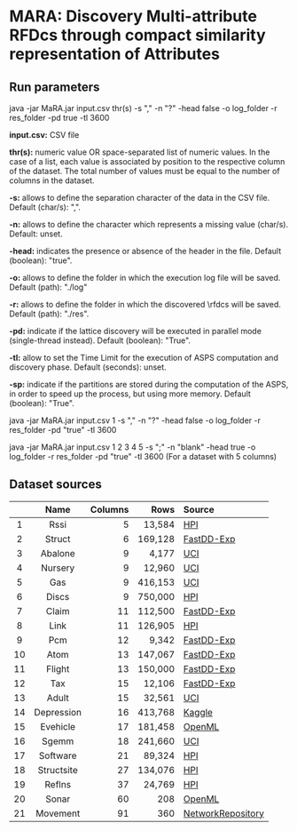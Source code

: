 # MARA: Discovery Multi-attribute RFDcs through compact similarity representation of Attributes

## Run parameters

java -jar MaRA.jar input.csv thr(s) -s "," -n "?" -head false -o log_folder -r res_folder -pd true -tl 3600


**input.csv:** CSV file

**thr(s):** numeric value OR space-separated list of numeric values. In the case of a list, each value is associated by position to the respective column of the dataset. The total number of values must be equal to the number of columns in the dataset.

**-s:** allows to define the separation character of the data in the CSV file. Default (char/s): ",".

**-n:** allows to define the character which represents a missing value (char/s). Default: unset.

**-head:** indicates the presence or absence of the header in the file. Default (boolean): "true".

**-o:** allows to define the folder in which the execution log file will be saved. Default (path): "./log"

**-r:** allows to define the folder in which the discovered \rfdcs will be saved. Default (path): "./res".

**-pd:** indicate if the lattice discovery will be executed in parallel mode (single-thread instead). Default (boolean): "True". 

**-tl:** allow to set the Time Limit for the execution of ASPS computation and discovery phase. Default (seconds): unset.

**-sp:** indicate if the partitions are stored during the computation of the ASPS, in order to speed up the process, but using more memory. Default (boolean): "True".


java -jar MaRA.jar input.csv 1 -s "," -n "?" -head false -o log_folder -r res_folder -pd "true" -tl 3600

java -jar MaRA.jar input.csv 1 2 3 4 5 -s ";" -n "blank" -head true -o log_folder -r res_folder -pd "true" -tl 3600 (For a dataset with 5 columns)


## Dataset sources

||Name|Columns|Rows|Source|
| :-------------: | :-------------: | -------------: | -------------: | :------------- |
|1|Rssi|5|13,584|[HPI](https://archive.ics.uci.edu/dataset/586/ble+rssi+dataset+for+indoor+localization)|
|2|Struct|6|169,128|[FastDD-Exp](https://github.com/TristonK/FastDD-Exp/blob/8e284e925a671749f1ae73017c6adf8013397316/datasets.zip)|
|3|Abalone|9|4,177|[UCI](https://archive.ics.uci.edu/dataset/1/abalone)|
|4|Nursery|9|12,960|[UCI](https://archive.ics.uci.edu/dataset/76/nursery)|
|5|Gas|9|416,153|[UCI](https://archive.ics.uci.edu/dataset/799/single+elder+home+monitoring+gas+and+position)|
|6|Discs|9|750,000|[HPI](https://hpi.de/naumann/projects/data-integration-data-quality-and-data-cleansing/annealing-standard.html)|
|7|Claim|11|112,500|[FastDD-Exp](https://github.com/TristonK/FastDD-Exp/blob/8e284e925a671749f1ae73017c6adf8013397316/datasets.zip)|
|8|Link|11|126,905|[HPI](https://hpi.de/naumann/projects/repeatability/data-profiling/fds.html)|
|9|Pcm|12|9,342|[FastDD-Exp](https://github.com/TristonK/FastDD-Exp/blob/8e284e925a671749f1ae73017c6adf8013397316/datasets.zip)|
|10|Atom|13|147,067|[FastDD-Exp](https://github.com/TristonK/FastDD-Exp/blob/8e284e925a671749f1ae73017c6adf8013397316/datasets.zip)|
|11|Flight|13|150,000|[FastDD-Exp](https://github.com/TristonK/FastDD-Exp/blob/8e284e925a671749f1ae73017c6adf8013397316/datasets.zip)|
|12|Tax|15|12,106|[FastDD-Exp](https://github.com/TristonK/FastDD-Exp/blob/8e284e925a671749f1ae73017c6adf8013397316/datasets.zip)|
|13|Adult|15|32,561|[UCI](https://archive.ics.uci.edu/dataset/2/adult)|
|14|Depression|16|413,768|[Kaggle](https://www.kaggle.com/code/pritesbera/depression-data-eda?scriptVersionId=198947839)|
|15|Evehicle|17|181,458|[OpenML](https://www.openml.org/search?type=data&status=active&id=45948)|
|16|Sgemm|18|241,660|[UCI](https://archive.ics.uci.edu/dataset/440/sgemm+gpu+kernel+performance)|
|17|Software|21|89,324|[HPI](https://hpi.de/naumann/projects/repeatability/data-profiling/fds.html)|
|18|Structsite|27|134,076|[HPI](https://hpi.de/naumann/projects/repeatability/data-profiling/fds.html)|
|19|Reflns|37|24,769|[HPI](https://hpi.de/oldsite/fileadmin/user_upload/fachgebiete/naumann/projekte/repeatability/Pyro/REFLNS.csv.bz2)|
|20|Sonar|60|208|[OpenML](https://www.openml.org/d/40)|
|21|Movement|91|360|[NetworkRepository](https://networkrepository.com/movement-libras.php)|
